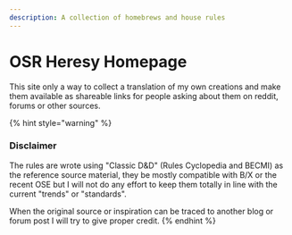 ```yaml
---
description: A collection of homebrews and house rules
---
```


# OSR Heresy Homepage

This site only a way to collect a translation of my own creations and make them available as shareable links for people asking about them on reddit, forums or other sources.

{% hint style="warning" %}
### Disclaimer

The rules are wrote using "Classic D&D" \(Rules Cyclopedia and BECMI\) as the reference source material, they be mostly compatible with B/X or the recent OSE but I will not do any effort to keep them totally in line with the current "trends" or "standards".

When the original source or inspiration can be traced to another blog or forum post I will try to give proper credit.
{% endhint %}



